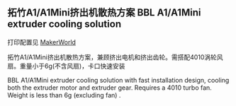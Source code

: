## 拓竹A1/A1Mini挤出机散热方案      BBL A1/A1Mini extruder cooling solution

打印配置见 [MakerWorld](https://makerworld.com/zh/models/508642)

拓竹A1/A1Mini挤出机散热方案，兼顾挤出电机和挤出齿轮。需搭配4010涡轮风扇。重量小于6g(不含风扇)，卡口快速安装

BBL A1/A1Mini extruder cooling solution with fast installation design, cooling both the extruder motor and extruder gear. Requires a 4010 turbo fan. Weight is less than 6g (excluding fan) .

